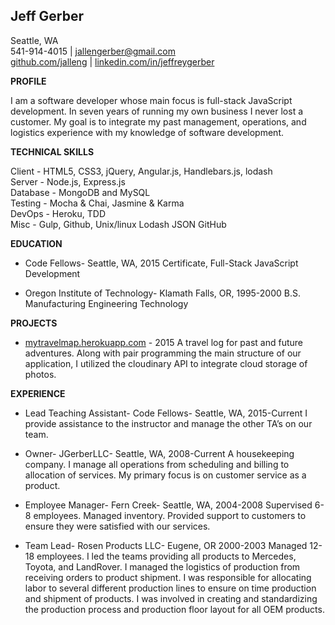 


**Jeff Gerber**
---------------

Seattle, WA </br>
541-914-4015 | jallengerber@gmail.com </br>
[github.com/jalleng](https://github.com/jalleng) | [linkedin.com/in/jeffreygerber](https://linkedin.com/in/jeffreygerber)

**PROFILE**

I am a software developer whose main focus is full-stack JavaScript development.  In seven years of running my own business I never lost a customer.  My goal is to integrate my past management, operations, and logistics experience with my knowledge of software development.

**TECHNICAL SKILLS**

Client - HTML5, CSS3, jQuery, Angular.js, Handlebars.js, lodash </br>
Server - Node.js, Express.js </br>
Database - MongoDB and MySQL </br>
Testing - Mocha & Chai, Jasmine & Karma </br>
DevOps - Heroku, TDD </br>
Misc - Gulp, Github, Unix/linux
Lodash
JSON
GitHub

**EDUCATION**

 - Code Fellows- Seattle, WA, 2015
Certificate, Full-Stack JavaScript Development

 - Oregon Institute of Technology- Klamath Falls, OR, 1995-2000
B.S. Manufacturing Engineering Technology

**PROJECTS**

 - [mytravelmap.herokuapp.com](https://mytravelmap.herokuapp.com) - 2015 A travel log for past and future
   adventures.  Along with pair programming the main structure of our
   application, I utilized the cloudinary API  to integrate cloud
   storage of photos.

**EXPERIENCE**

 - Lead Teaching Assistant- Code Fellows- Seattle, WA, 2015-Current
I provide assistance to the instructor and manage the other TA’s on our team.

 - Owner- JGerberLLC- Seattle, WA, 2008-Current
A housekeeping company.  I manage all operations from scheduling and billing to allocation of services.  My primary focus is on customer service as a product.

 - Employee Manager- Fern Creek- Seattle, WA, 2004-2008
Supervised 6-8 employees.  Managed inventory.  Provided support to customers to ensure they were satisfied with our services.

 - Team Lead- Rosen Products LLC- Eugene, OR 2000-2003
Managed 12-18 employees.  I led the teams providing all products to Mercedes, Toyota, and LandRover.  I managed the logistics of production from receiving orders to product shipment.  I was responsible for allocating labor to several different production lines to ensure on time production and shipment of products. I was involved in creating and standardizing the production process and production floor layout for all OEM products.
